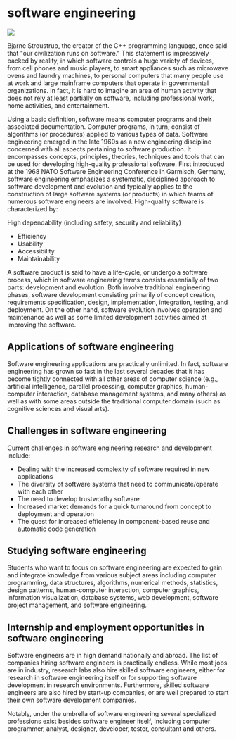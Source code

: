# software engineering

<img src="/images/software-engineering.png" />

Bjarne Stroustrup, the creator of the C++ programming language, once said that "our civilization runs on software." This statement is impressively backed by reality, in which software controls a huge variety of devices, from cell phones and music players, to smart appliances such as microwave ovens and laundry machines, to personal computers that many people use at work and large mainframe computers that operate in governmental organizations. In fact, it is hard to imagine an area of human activity that does not rely at least partially on software, including professional work, home activities, and entertainment.

Using a basic definition, software means computer programs and their associated documentation. Computer programs, in turn, consist of algorithms (or procedures) applied to various types of data. Software engineering emerged in the late 1960s as a new engineering discipline concerned with all aspects pertaining to software production. It encompasses concepts, principles, theories, techniques and tools that can be used for developing high-quality professional software. First introduced at the 1968 NATO Software Engineering Conference in Garmisch, Germany, software engineering emphasizes a systematic, disciplined approach to software development and evolution and typically applies to the construction of large software systems (or products) in which teams of numerous software engineers are involved.
High-quality software is characterized by:

High dependability (including safety, security and reliability)
- Efficiency
- Usability
- Accessibility
- Maintainability

A software product is said to have a life-cycle, or undergo a software process, which in software engineering terms consists essentially of two parts: development and evolution. Both involve traditional engineering phases, software development consisting primarily of concept creation, requirements specification, design, implementation, integration, testing, and deployment. On the other hand, software evolution involves operation and maintenance as well as some limited development activities aimed at improving the software.

## Applications of software engineering
Software engineering applications are practically unlimited. In fact, software engineering has grown so fast in the last several decades that it has become tightly connected with all other areas of computer science (e.g., artificial intelligence, parallel processing, computer graphics, human-computer interaction, database management systems, and many others) as well as with some areas outside the traditional computer domain (such as cognitive sciences and visual arts).

## Challenges in software engineering
Current challenges in software engineering research and development include:

- Dealing with the increased complexity of software required in new applications
- The diversity of software systems that need to communicate/operate with each other
- The need to develop trustworthy software
- Increased market demands for a quick turnaround from concept to deployment and operation
- The quest for increased efficiency in component-based reuse and automatic code generation

## Studying software engineering
Students who want to focus on software engineering are expected to gain and integrate knowledge from various subject areas including computer programming, data structures, algorithms, numerical methods, statistics, design patterns, human-computer interaction, computer graphics, information visualization, database systems, web development, software project management, and software engineering.

## Internship and employment opportunities in software engineering
Software engineers are in high demand nationally and abroad. The list of companies hiring software engineers is practically endless. While most jobs are in industry, research labs also hire skilled software engineers, either for research in software engineering itself or for supporting software development in research environments. Furthermore, skilled software engineers are also hired by start-up companies, or are well prepared to start their own software development companies.

Notably, under the umbrella of software engineering several specialized professions exist besides software engineer itself, including computer programmer, analyst, designer, developer, tester, consultant and others.

